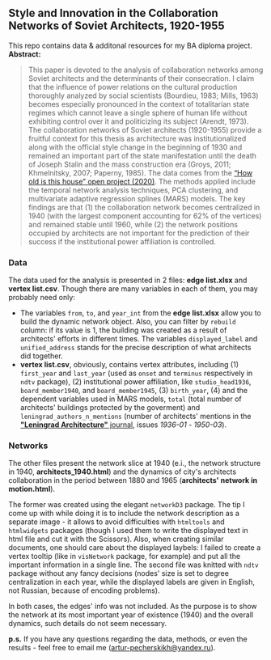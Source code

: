 ## Style and Innovation in the Collaboration Networks of Soviet Architects, 1920-1955

This repo contains data & additonal resources for my BA diploma project. **Abstract:**

> This paper is devoted to the analysis of collaboration networks among Soviet architects and the determinants of their consecration. I claim that the influence of power relations on the cultural production thoroughly analyzed by social scientists (Bourdieu, 1983; Mills, 1963) becomes especially pronounced in the context of totalitarian state regimes which cannot leave a single sphere of human life without exhibiting control over it and politicizing its subject (Arendt, 1973). The collaboration networks of Soviet architects (1920-1955) provide a fruitful context for this thesis as architecture was institutionalized along with the official style change in the beginning of 1930 and remained an important part of the state manifestation until the death of Joseph Stalin and the mass construction era (Groys, 2011; Khmelnitsky, 2007; Paperny, 1985). The data comes from the [“How old is this house” open project (2020)](https://kontikimaps.ru/how-old/saint-p?p=h-spb). The methods applied include the temporal network analysis techniques, PCA clustering, and multivariate adaptive regression splines (MARS) models. The key findings are that (1) the collaboration network becomes centralized in 1940 (with the largest component accounting for 62% of the vertices) and remained stable until 1960, while (2) the network positions occupied by architects are not important for the prediction of their success if the institutional power affiliation is controlled.

### Data

The data used for the analysis is presented in 2 files: **edge list.xlsx** and **vertex list.csv**. Though there are many variables in each of them, you may probably need only:
- The variables `from`, `to`, and `year_int` from the **edge list.xlsx** allow you to build the dynamic network object. Also, you can filter by `rebuild` column: if its value is 1, the building was created as a result of architects' efforts in different times. The variables `displayed_label` and `unified_address` stands for the precise description of what architects did together.
- **vertex list.csv**, obviously, contains vertex attributes, including (1) `first_year` and `last_year` (used as `onset` and `terminus` respectively in `ndtv` package), (2) institutional power affiliation, like `studio_head1936`, `board_member1940`, and `board_member1945`, (3) `birth_year`, (4) and the dependent variables used in MARS models, `total` (total number of architects' buildings protected by the goverment) and `leningrad_authors_n_mentions` (number of architects' mentions in the [**"Leningrad Architecture"** journal](https://spb-projects.ru/forum/viewtopic.php?f=22&t=4291&start=30), issues *1936-01* - *1950-03*).


### Networks

The other files present the network slice at 1940 (e.i., the network structure in 1940, **architects_1940.html**) and the dynamics of city's architects collaboration in the period between 1880 and 1965 (**architects' network in motion.html**).

The former was created using the elegant `networkD3` package. The tip I come up with while doing it is to include the network description as a separate image - it allows to avoid difficulties with `htmltools` and `htmlwidgets` packages (though I used them to write the displayed text in html file and cut it with the Scissors). Also, when creating similar documents, one should care about the displayed laybels: I failed to create a vertex tooltip (like in `visNetwork` package, for example) and put all the important information in a single line. The second file was knitted with `ndtv` package without any fancy decisions (nodes' size is set to degree centralization in each year, while the displayed labels are given in English, not Russian, because of encoding problems).

In both cases, the edges' info was not included. As the purpose is to show the network at its most important year of existence (1940) and the overall dynamics, such details do not seem necessary.


**p.s.** If you have any questions regarding the data, methods, or even the results - feel free to email me (artur-pecherskikh@yandex.ru).
